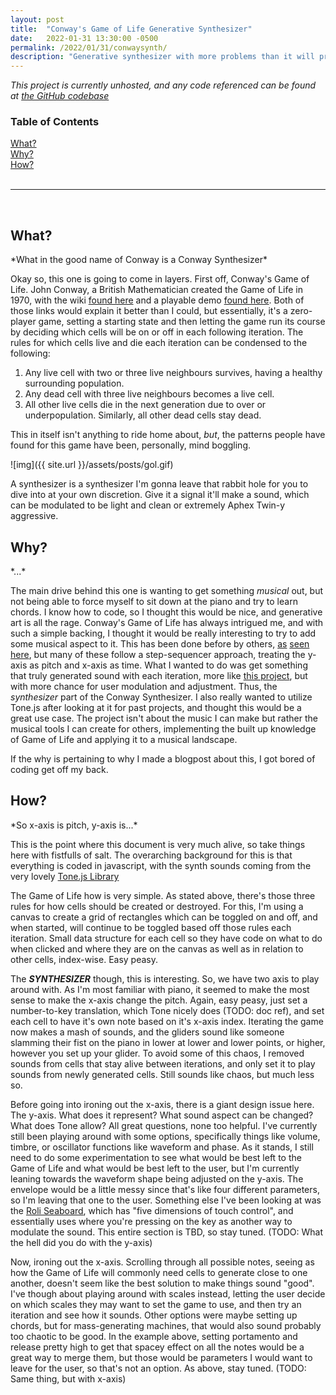 ```yaml
---
layout: post
title:  "Conway's Game of Life Generative Synthesizer"
date:   2022-01-31 13:30:00 -0500
permalink: /2022/01/31/conwaysynth/
description: "Generative synthesizer with more problems than it will probably be worth"
---
```


*This project is currently unhosted, and any code referenced can be found at [the GitHub codebase](https://github.com/loparcog/conway-synth)*

### Table of Contents
<div>
    <a href="{{page.url}}/#What">What?</a>
    <br/>
    <a href="{{page.url}}/#Why">Why?</a>
    <br/>
    <a href="{{page.url}}/#How">How?</a>
    <br/> 
    <br/><hr/><br/>
</div>

<div>
<h2>What?</h2>
<a name="What"></a>
</div>
*What in the good name of Conway is a Conway Synthesizer*

Okay so, this one is going to come in layers. First off, Conway's Game of Life. John Conway, a British Mathematician created the Game of Life in 1970, with the wiki [found here](https://en.wikipedia.org/wiki/Conway%27s_Game_of_Life) and a playable demo [found here](https://playgameoflife.com/). Both of those links would explain it better than I could, but essentially, it's a zero-player game, setting a starting state and then letting the game run its course by deciding which cells will be on or off in each following iteration. The rules for which cells live and die each iteration can be condensed to the following:

1. Any live cell with two or three live neighbours survives, having a healthy surrounding population.
2. Any dead cell with three live neighbours becomes a live cell.
3. All other live cells die in the next generation due to over or underpopulation. Similarly, all other dead cells stay dead.

This in itself isn't anything to ride home about, *but*, the patterns people have found for this game have been, personally, mind boggling.

![img]({{ site.url }}/assets/posts/gol.gif)

A synthesizer is a synthesizer I'm gonna leave that rabbit hole for you to dive into at your own discretion. Give it a signal it'll make a sound, which can be modulated to be light and clean or extremely Aphex Twin-y aggressive.

<div>
<h2>Why?</h2>
<a name="Why"></a>
</div>
*...*

The main drive behind this one is wanting to get something *musical* out, but not being able to force myself to sit down at the piano and try to learn chords. I know how to code, so I thought this would be nice, and generative art is all the rage. Conway's Game of Life has always intrigued me, and with such a simple backing, I thought it would be really interesting to try to add some musical aspect to it. This has been done before by others, [as](https://www.youtube.com/watch?v=x22zysfrVSk) [seen](https://www.youtube.com/watch?v=zbVOK2GLV-E) [here](https://people.ece.cornell.edu/land/courses/ece5760/FinalProjects/f2011/lba36_wl336/lba36_wl336/index.html), but many of these follow a step-sequencer approach, treating the y-axis as pitch and x-axis as time. What I wanted to do was get something that truly generated sound with each iteration, more like [this project](https://www.youtube.com/watch?v=avK-BmL2KZ4), but with more chance for user modulation and adjustment. Thus, the *synthesizer* part of the Conway Synthesizer. I also really wanted to utilize Tone.js after looking at it for past projects, and thought this would be a great use case. The project isn't about the music I can make but rather the musical tools I can create for others, implementing the built up knowledge of Game of Life and applying it to a musical landscape.

If the why is pertaining to why I made a blogpost about this, I got bored of coding get off my back.

<div>
<h2>How?</h2>
<a name="How"></a>
</div>
*So x-axis is pitch, y-axis is...*

This is the point where this document is very much alive, so take things here with fistfulls of salt. The overarching background for this is that everything is coded in javascript, with the synth sounds coming from the very lovely [Tone.js Library](https://tonejs.github.io/)

The Game of Life how is very simple. As stated above, there's those three rules for how cells should be created or destroyed. For this, I'm using a canvas to create a grid of rectangles which can be toggled on and off, and when started, will continue to be toggled based off those rules each iteration. Small data structure for each cell so they have code on what to do when clicked and where they are on the canvas as well as in relation to other cells, index-wise. Easy peasy.

The ***SYNTHESIZER*** though, this is interesting. So, we have two axis to play around with. As I'm most familiar with piano, it seemed to make the most sense to make the x-axis change the pitch. Again, easy peasy, just set a number-to-key translation, which Tone nicely does (TODO: doc ref), and set each cell to have it's own note based on it's x-axis index. Iterating the game now makes a mash of sounds, and the gliders sound like someone slamming their fist on the piano in lower at lower and lower points, or higher, however you set up your glider. To avoid some of this chaos, I removed sounds from cells that stay alive between iterations, and only set it to play sounds from newly generated cells. Still sounds like chaos, but much less so.

Before going into ironing out the x-axis, there is a giant design issue here. The y-axis. What does it represent? What sound aspect can be changed? What does Tone allow? All great questions, none too helpful. I've currently still been playing around with some options, specifically things like volume, timbre, or oscillator functions like waveform and phase. As it stands, I still need to do some experimentation to see what would be best left to the Game of Life and what would be best left to the user, but I'm currently leaning towards the waveform shape being adjusted on the y-axis. The envelope would be a little messy since that's like four different parameters, so I'm leaving that one to the user. Something else I've been looking at was the [Roli Seaboard](https://roli.com/products/seaboard), which has "five dimensions of touch control", and essentially uses where you're pressing on the key as another way to modulate the sound. This entire section is TBD, so stay tuned. (TODO: What the hell did you do with the y-axis)

Now, ironing out the x-axis. Scrolling through all possible notes, seeing as how the Game of Life will commonly need cells to generate close to one another, doesn't seem like the best solution to make things sound "good". I've though about playing around with scales instead, letting the user decide on which scales they may want to set the game to use, and then try an iteration and see how it sounds. Other options were maybe setting up chords, but for mass-generating machines, that would also sound probably too chaotic to be good. In the example above, setting portamento and release pretty high to get that spacey effect on all the notes would be a great way to merge them, but those would be parameters I would want to leave for the user, so that's not an option. As above, stay tuned. (TODO: Same thing, but with x-axis)